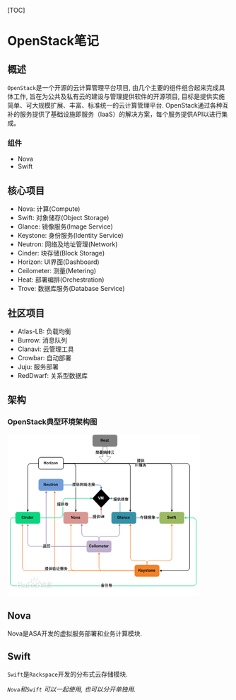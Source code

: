 [TOC]

# OpenStack笔记

## 概述

`OpenStack`是一个开源的云计算管理平台项目, 由几个主要的组件组合起来完成具体工作, 旨在为公共及私有云的建设与管理提供软件的开源项目, 目标是提供实施简单、可大规模扩展、丰富、标准统一的云计算管理平台. OpenStack通过各种互补的服务提供了基础设施即服务（IaaS）的解决方案，每个服务提供API以进行集成。

### 组件

- Nova
- Swift

## 核心项目

- Nova: 计算(Compute)
- Swift: 对象储存(Object Storage)
- Glance: 镜像服务(Image Service)
- Keystone: 身份服务(Identity Service)
- Neutron: 网络及地址管理(Network)
- Cinder: 块存储(Block Storage)
- Horizon: UI界面(Dashboard)
- Ceilometer: 测量(Metering)
- Heat: 部署编排(Orchestration)
- Trove: 数据库服务(Database Service)

## 社区项目

- Atlas-LB: 负载均衡
- Burrow: 消息队列
- Clanavi: 云管理工具
- Crowbar: 自动部署
- Juju: 服务部署
- RedDwarf: 关系型数据库

## 架构

### OpenStack典型环境架构图

![架构图](OpenStackBJ-1.jpg)

## Nova

Nova是ASA开发的虚拟服务部署和业务计算模块.

## Swift

`Swift`是`Rackspace`开发的分布式云存储模块.

*`Nova`和`Swift` 可以一起使用, 也可以分开单独用.*

 